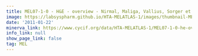 ```yaml
---
title: MEL07-1-0 - H&E - overview - Nirmal, Maliga, Vallius, Sorger et al., 2021
image: https://labsyspharm.github.io/HTA-MELATLAS-1/images/thumbnail-MEL07-1-0-he-overview.jpg
date: '2011-01-22'
minerva_link: https://www.cycif.org/data/HTA-MELATLAS-1/MEL07-1-0-he-overview
info_link: null
show_page_link: false
tag: MEL
---
```

